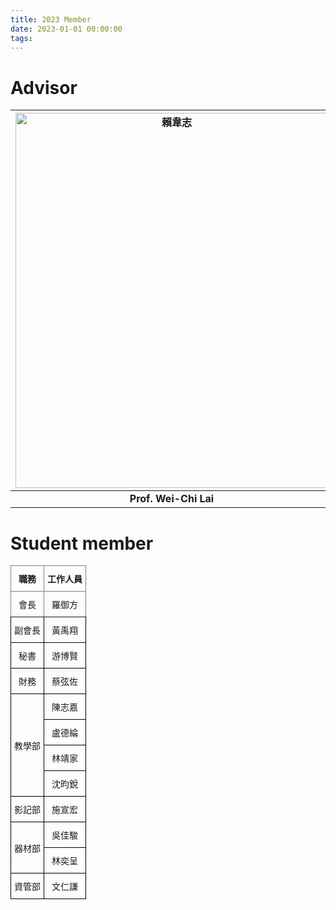 ```yaml
---
title: 2023 Member
date: 2023-01-01 00:00:00
tags:
---
```


# Advisor


| <img src="賴韋志.jpg" title="賴韋志" alt="賴韋志" width="500" height="600"> | <img src="徐旭政.jpg" title="徐旭政" alt="徐旭政" width="495" height="600"> |
| :----------------------------------------------------------: | :----------------------------------------------------------: |
|                    **Prof. Wei-Chi Lai**                     |                   **Prof. Hsu-Cheng Hsu**                    |

# Student member

<style type="text/css">
.tg  {border-collapse:collapse;border-spacing:0;}
.tg td{border-color:black;border-style:solid;border-width:1px;font-family:Arial, sans-serif;font-size:14px;
  overflow:hidden;padding:10px 5px;word-break:normal;}
.tg th{border-color:black;border-style:solid;border-width:1px;font-family:Arial, sans-serif;font-size:14px;
  font-weight:normal;overflow:hidden;padding:10px 5px;word-break:normal;}
.tg .tg-cly1{text-align:center;vertical-align:middle}
.tg .tg-0pky{border-color:inherit;text-align:center;vertical-align:middle}
.tg .tg-0lax{text-align:center;vertical-align:middle}
.tg .tg-nrix{text-align:center;vertical-align:middle}
.tg{margin:0 auto;}
</style>
<table class="tg">
<thead>
  <tr>
    <th class="tg-0pky"><b>職務</b></th>
    <th class="tg-0pky"><b>工作人員</b></th>
  </tr>
</thead>
<tbody>
  <tr>
    <th class="tg-0pky">會長</th>
    <th class="tg-0pky">羅御方</th>
  </tr>
  <tr>
    <td class="tg-0lax">副會長</td>
    <td class="tg-0lax">黃禹翔</td>
  </tr>
  <tr>
    <td class="tg-0lax">秘書</td>
    <td class="tg-0lax">游博賢</td>
  </tr>
  <tr>
    <td class="tg-0lax">財務</td>
    <td class="tg-0lax">蔡弦佐</td>
  </tr>
  <tr>
    <td class="tg-nrix" rowspan="4">教學部</td>
    <td class="tg-0lax">陳志嘉</td>
  </tr>
  <tr>
    <td class="tg-0lax">盧德綸</td>
  </tr>
  <tr>
    <td class="tg-0lax">林靖家</td>
  </tr>
  <tr>
    <td class="tg-0lax">沈昀銳</td>
  </tr>
  <tr>
    <td class="tg-0lax">影記部</td>
    <td class="tg-0lax">施宣宏</td>
  </tr>
  <tr>
    <td class="tg-cly1" rowspan="2">器材部</td>
    <td class="tg-0lax">吳佳駿</td>
  </tr>
  <tr>
    <td class="tg-0lax">林奕呈</td>
  </tr>
  <tr>
    <td class="tg-0lax">資管部</td>
    <td class="tg-0lax">文仁謙</td>
  </tr>
</tbody>
</table>


